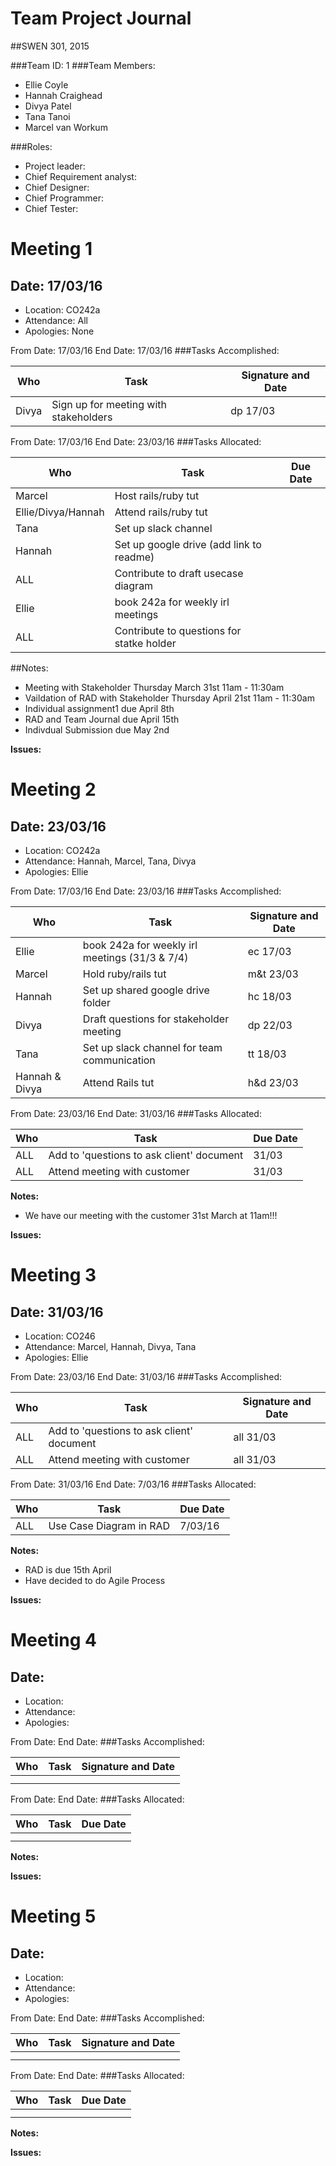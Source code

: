 # Team Project Journal

##SWEN 301, 2015

###Team ID: 1
###Team Members: 
 - Ellie Coyle
 - Hannah Craighead
 - Divya Patel
 - Tana Tanoi
 - Marcel van Workum

###Roles: 
 - Project leader:
 - Chief Requirement analyst:
 - Chief Designer:
 - Chief Programmer:
 - Chief Tester:

# Meeting 1
## Date: 17/03/16
- Location: CO242a
- Attendance: All
- Apologies: None

From Date: 17/03/16     End Date: 17/03/16
###Tasks Accomplished:

| **Who** | **Task** | **Signature and Date** |
| --- | --- | --- |
| Divya  |  Sign up for meeting with stakeholders  |  dp 17/03 |

From Date: 17/03/16        End Date: 23/03/16
###Tasks Allocated:

| **Who** | **Task** | **Due Date** |
| --- | --- | --- |
|  Marcel |  Host rails/ruby tut  |   |
| Ellie/Divya/Hannah  | Attend rails/ruby tut   |   |
| Tana  | Set up slack channel   |   |
| Hannah  | Set up google drive (add link to readme)   |   |
|  ALL | Contribute to draft usecase diagram   |   |
| Ellie | book 242a for weekly irl meetings |  |
| ALL | Contribute to questions for statke holder|

##Notes:
- Meeting with Stakeholder Thursday March 31st 11am - 11:30am
- Vaildation of RAD with Stakeholder Thursday April 21st 11am - 11:30am
- Individual assignment1 due April 8th
- RAD and Team Journal due April 15th 
- Indivdual Submission due May 2nd

**Issues:**

# Meeting 2
## Date: 23/03/16
- Location: CO242a
- Attendance: Hannah, Marcel, Tana, Divya
- Apologies: Ellie

From Date: 17/03/16         End Date: 23/03/16
###Tasks Accomplished:

| **Who** | **Task** | **Signature and Date** |
| --- | --- | --- |
| Ellie  |  book 242a for weekly irl meetings (31/3 & 7/4)  |  ec 17/03 |
| Marcel  | Hold ruby/rails tut   | m&t 23/03  |
| Hannah  |  Set up shared google drive folder  | hc 18/03  |
| Divya  |  Draft questions for stakeholder meeting  | dp 22/03  |
| Tana  |  Set up slack channel for team communication | tt 18/03  |
| Hannah & Divya | Attend Rails tut | h&d 23/03 |

From Date: 23/03/16         End Date: 31/03/16
###Tasks Allocated:

| **Who** | **Task** | **Due Date** |
| --- | --- | --- |
| ALL  | Add to 'questions to ask client' document   | 31/03  |
| ALL | Attend meeting with customer   | 31/03  |


**Notes:**
- We have our meeting with the customer 31st March at 11am!!!

**Issues:**

# Meeting 3
## Date: 31/03/16
- Location: CO246
- Attendance: Marcel, Hannah, Divya, Tana
- Apologies: Ellie

From Date: 23/03/16        End Date: 31/03/16
###Tasks Accomplished:

| **Who** | **Task** | **Signature and Date** |
| --- | --- | --- |
| ALL  | Add to 'questions to ask client' document   | all 31/03  |
| ALL | Attend meeting with customer   | all 31/03  |

From Date: 31/03/16         End Date: 7/03/16
###Tasks Allocated:

| **Who** | **Task** | **Due Date** |
| --- | --- | --- |
|  ALL  | Use Case Diagram in RAD  | 7/03/16  |


**Notes:**
- RAD is due 15th April
- Have decided to do Agile Process

**Issues:**

# Meeting 4
## Date: 
- Location: 
- Attendance: 
- Apologies: 

From Date:          End Date: 
###Tasks Accomplished:

| **Who** | **Task** | **Signature and Date** |
| --- | --- | --- |
|   |    |    |
|   |    |    |

From Date:         End Date: 
###Tasks Allocated:

| **Who** | **Task** | **Due Date** |
| --- | --- | --- |
|   |    |   |
|   |    |   |


**Notes:**

**Issues:**

# Meeting 5
## Date: 
- Location: 
- Attendance: 
- Apologies: 

From Date:          End Date: 
###Tasks Accomplished:

| **Who** | **Task** | **Signature and Date** |
| --- | --- | --- |
|   |    |    |
|   |    |    |

From Date:         End Date: 
###Tasks Allocated:

| **Who** | **Task** | **Due Date** |
| --- | --- | --- |
|   |    |   |
|   |    |   |


**Notes:**

**Issues:**
